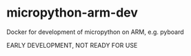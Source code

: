 # micropython-arm-dev
Docker for development of micropython on ARM, e.g. pyboard

EARLY DEVELOPMENT, NOT READY FOR USE
